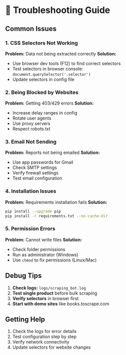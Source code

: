 # 🔧 Troubleshooting Guide

## Common Issues

### 1. CSS Selectors Not Working
**Problem:** Data not being extracted correctly
**Solution:** 
- Use browser dev tools (F12) to find correct selectors
- Test selectors in browser console: `document.querySelector('.selector')`
- Update selectors in config file

### 2. Being Blocked by Websites
**Problem:** Getting 403/429 errors
**Solution:**
- Increase delay ranges in config
- Rotate user agents
- Use proxy servers
- Respect robots.txt

### 3. Email Not Sending
**Problem:** Reports not being emailed
**Solution:**
- Use app passwords for Gmail
- Check SMTP settings
- Verify firewall settings
- Test email configuration

### 4. Installation Issues
**Problem:** Requirements installation fails
**Solution:**
```bash
pip install --upgrade pip
pip install -r requirements.txt --no-cache-dir
```

### 5. Permission Errors
**Problem:** Cannot write files
**Solution:**
- Check folder permissions
- Run as administrator (Windows)
- Use `chmod` to fix permissions (Linux/Mac)

## Debug Tips

1. **Check logs:** `logs/scraping_bot.log`
2. **Test single product** before bulk scraping
3. **Verify selectors** in browser first
4. **Start with demo sites** like books.toscrape.com

## Getting Help

1. Check the logs for error details
2. Test configuration step by step
3. Verify network connectivity
4. Update selectors for website changes

